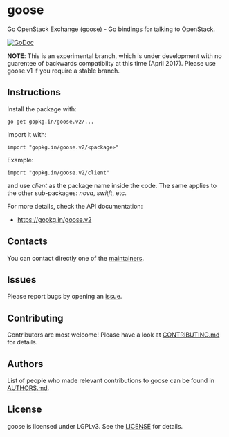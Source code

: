 goose
=====

Go OpenStack Exchange (goose) - Go bindings for talking to OpenStack.

[![GoDoc](https://godoc.org/gopkg.in/goose.v2?status.png)](http://godoc.org/gopkg.in/goose.v2)

**NOTE**: This is an experimental branch, which is under development with no guarentee of backwards compatibilty at this time (April 2017).  Please use goose.v1 if you require a stable branch.

Instructions
------------

Install the package with:

    go get gopkg.in/goose.v2/...

Import it with:

    import "gopkg.in/goose.v2/<package>"

Example:

    import "gopkg.in/goose.v2/client"

and use _client_ as the package name inside the code.
The same applies to the other sub-packages: _nova_, _switft_, etc.

For more details, check the API documentation:

* https://gopkg.in/goose.v2

Contacts
--------

You can contact directly one of the [maintainers](https://github.com/orgs/go-goose/people).

Issues
------

Please report bugs by opening an [issue](https://github.com/go-goose/goose/issues).

Contributing
------------

Contributors are most welcome!
Please have a look at [CONTRIBUTING.md](CONTRIBUTING.md) for details.

Authors
-------

List of people who made relevant contributions to goose can be found in [AUTHORS.md](AUTHORS.md).

License
-------

goose is licensed under LGPLv3. See the [LICENSE](LICENSE) for details.
